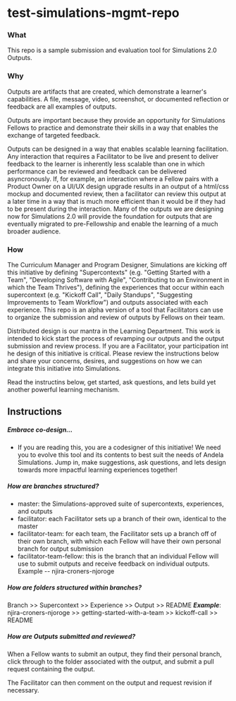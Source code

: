 # test-simulations-mgmt-repo

### What
This repo is a sample submission and evaluation tool for Simulations 2.0 Outputs.

### Why
Outputs are artifacts that are created, which demonstrate a learner's capabilities. A file, message, video, screenshot, or documented reflection or feedback are all examples of outputs.

Outputs are important because they provide an opportunity for Simulations Fellows to practice and demonstrate their skills in a way that enables the exchange of targeted feedback.

Outputs can be designed in a way that enables scalable learning facilitation. Any interaction that requires a Facilitator to be live and present to deliver feedback to the learner is inherently less scalable than one in which performance can be reviewed and feedback can be delivered asyncronously. If, for example, an interaction where a Fellow pairs with a Product Owner on a UI/UX design upgrade results in an output of a html/css mockup and documented review, then a facilitator can review this output at a later time in a way that is much more efficient than it would be if they had to be present during the interaction. Many of the outputs we are designing now for Simulations 2.0 will provide the foundation for outputs that are eventually migrated to pre-Fellowship and enable the learning of a much broader audience.

### How
The Curriculum Manager and Program Designer, Simulations are kicking off this initiative by defining "Supercontexts" (e.g. "Getting Started with a Team", "Developing Software with Agile", "Contributing to an Environment in which the Team Thrives"), defining the experiences that occur within each supercontext (e.g. "Kickoff Call", "Daily Standups", "Suggesting Improvements to Team Workflow") and outputs associated with each experience. This repo is an alpha version of a tool that Facilitators can use to organize the submission and review of outputs by Fellows on their team.

Distributed design is our mantra in the Learning Department. This work is intended to kick start the process of revamping our outputs and the output submission and review process. If you are a Facilitator, your participation int he design of this initiative is critical. Please review the instructions below and share your concerns, desires, and suggestions on how we can integrate this initiative into Simulations.

Read the instructins below, get started, ask questions, and lets build yet another powerful learning mechanism.

## Instructions
##### Embrace co-design...
- If you are reading this, you are a codesigner of this initiative! We need you to evolve this tool and its contents to best suit the needs of Andela Simulations. Jump in, make suggestions, ask questions, and lets design towards more impactful learning experiences together!

##### How are branches structured?
- master: the Simulations-approved suite of supercontexts, experiences, and outputs
- facilitator: each Facilitator sets up a branch of their own, identical to the master
- facilitator-team: for each team, the Facilitator sets up a branch off of their own branch, with which each Fellow will have their own personal branch for output submission
- facilitator-team-fellow: this is the branch that an individual Fellow will use to submit outputs and receive feedback on individual outputs. Example -- njira-croners-njoroge

##### How are folders structured within branches?
Branch >> Supercontext >> Experience >> Output >> README
***Example***:
njira-croners-njoroge >> getting-started-with-a-team >> kickoff-call >> README

##### How are Outputs submitted and reviewed?
When a Fellow wants to submit an output, they find their personal branch, click through to the folder associated with the output, and submit a pull request containing the output. 

The Facilitator can then comment on the output and request revision if necessary.
